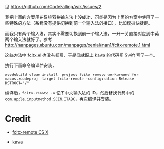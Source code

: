 见 https://github.com/CodeFalling/wiki/issues/2

我把上面的方案用在系统双拼输入法上没成功，可能是因为上面的方案中使用了一些特殊的方法（系统没有提供切换到前一个输入法的接口），比如模拟快捷键。

而我只有两个输入法，其实不需要切换到前一个输入法，一开一关直接对应到中英两个输入法就好了。参考 http://manpages.ubuntu.com/manpages/xenial/man1/fcitx-remote.1.html

这些方法中 [fcitx.el](https://github.com/cute-jumper/fcitx.el) 也没有都用，于是我就配上 [kawa](https://github.com/utatti/kawa) 的代码用 Swift 写了一个。

执行下面命令编译并安装，

```
xcodebuild clean install -project fcitx-remote-workaround-for-macos.xcodeproj -target fcitx-remote -configuration Release DSTROOT="/"
```

编译后，`fcitx-remote -n` 记下中文输入法的 ID，然后替换代码中的 `com.apple.inputmethod.SCIM.ITABC`，再次编译并安装。

# Credit

* [fcitx-remote OS X](https://github.com/CodeFalling/fcitx-remote-for-osx)

* [kawa](https://github.com/utatti/kawa)
